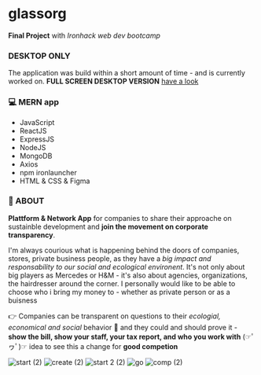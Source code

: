 # glassorg
 
**Final Project** with *Ironhack web dev bootcamp*
### DESKTOP ONLY
The application was build within a short amount of time - and is currently worked on. 
**FULL SCREEN DESKTOP VERSION**
[have a look](https://glassorg.netlify.app/)
 
### 💻 MERN app
- JavaScript
- ReactJS
- ExpressJS
- NodeJS
- MongoDB
- Axios
- npm ironlauncher
- HTML & CSS & Figma
 
### 🏢 ABOUT
**Plattform & Network App**  for companies to share their approache on sustainble development and **join the movement on corporate transparency**.




I'm always courious what is happening behind the doors of companies, stores, private business people, as they have a *big impact and responsability to our social and ecological environent*. It's not only about big players as Mercedes or H&M - it's also about agencies, organizations, the hairdresser around the corner.
I personally would like to be able to choose who i bring my money to -  whether as private person or as a buisness

👉 Companies can be transparent on questions to their *ecologial, economical and social* behavior
👀 and they could and should prove it - **show the bill, show your staff, your tax report, and who you work with**
(☞ﾟヮﾟ)☞ idea to see this a change for **good competion** 
 

![start (2)](https://user-images.githubusercontent.com/74717391/124473780-03038400-dda0-11eb-81bb-b1ef1379b921.PNG)
![create (2)](https://user-images.githubusercontent.com/74717391/124473315-722ca880-dd9f-11eb-8171-065d31839960.PNG)
![start 2 (2)](https://user-images.githubusercontent.com/74717391/124474049-583f9580-dda0-11eb-81c0-897c442ad3ad.PNG)
![go](https://user-images.githubusercontent.com/74717391/124474064-5c6bb300-dda0-11eb-8446-30e19e1ec3c6.PNG)
![comp (2)](https://user-images.githubusercontent.com/74717391/124474304-abb1e380-dda0-11eb-981e-eb6e08267daf.PNG)








